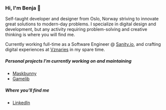 ### Hi, I'm Benja 👋

Self-taught developer and designer from Oslo, Norway striving to innovate great solutions to modern-day problems. I specialize in digital design and development, but any activity requiring problem-solving and creative thinking is where you will find me.

Currently working full-time as a Software Engineer @ <a href="https://sanity.io/">Sanity.io</a>, and crafting digital experiences at <a href="https://vznaries.com/">Vznaries</a> in my spare time.

##### Personal projects I'm currently working on and maintaining
* <a href="https://maskbunny.com/">Maskbunny</a>
* <a href="https://gamelib.app/">Gamelib</a>

##### Where you'll find me
* <a href="https://www.linkedin.com/in/benjaminakar/">LinkedIn</a>
